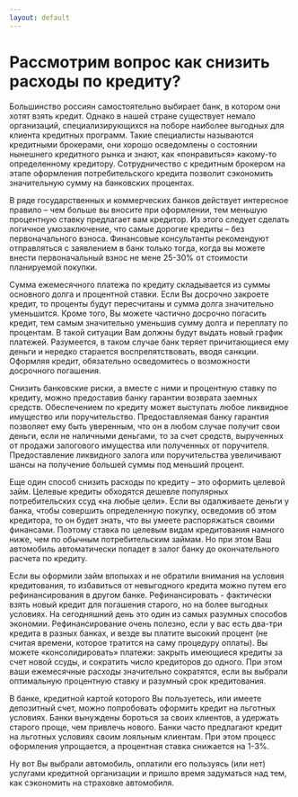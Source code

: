 ```yaml
---
layout: default
---
```


Рассмотрим вопрос как снизить расходы по кредиту?
================================================


Большинство россиян самостоятельно выбирает банк, в котором они хотят взять кредит. Однако в нашей стране существует немало организаций, специализирующихся на поборе наиболее выгодных для клиента кредитных программ. Такие специалисты называются кредитными брокерами, они хорошо осведомлены о состоянии нынешнего кредитного рынка и знают, как «понравиться» какому-то определенному кредитору. Сотрудничество с кредитным брокером на этапе оформления потребительского кредита позволит сэкономить значительную сумму на банковских процентах.


В ряде государственных и коммерческих банков действует интересное правило – чем больше вы вносите при оформлении, тем меньшую процентную ставку предлагает вам кредитор. Из этого следует сделать логичное умозаключение, что самые дорогие кредиты – без первоначального взноса. Финансовые консультанты рекомендуют отправляться с заявлением в банк только тогда, когда вы можете внести первоначальный взнос не мене 25-30% от стоимости планируемой покупки.


Сумма ежемесячного платежа по кредиту складывается из суммы основного долга и процентной ставки. Если Вы досрочно закроете кредит, то проценты будут пересчитаны и сумма долга значительно уменьшится. Кроме того, Вы можете частично досрочно погасить кредит, тем самым значительно уменьшив сумму долга и переплату по процентам. В такой ситуации Вам должны будут выдать новый график платежей. Разумеется, в таком случае банк теряет причитающиеся ему деньги и нередко старается воспрепятствовать, вводя санкции. Оформляя кредит, обязательно осведомитесь о возможности досрочного погашения.


Снизить банковские риски, а вместе с ними и процентную ставку по кредиту, можно предоставив банку гарантии возврата заемных средств. Обеспечением по кредиту может выступать любое ликвидное имущество или поручительство. Предоставляемая банку гарантия позволяет ему быть уверенным, что он в любом случае получит свои деньги, если не наличными деньгами, то за счет средств, вырученных от продажи залогового имущества или полученных от поручителя. Предоставление ликвидного залога или поручительства увеличивают шансы на получение большей суммы под меньший процент.


Еще один способ снизить расходы по кредиту – это оформить целевой займ. Целевые кредиты обходятся дешевле популярных потребительских ссуд «на любые цели». Если вы одалживаете деньги у банка, чтобы совершить определенную покупку, осведомив об этом кредитора, то он будет знать, что вы умеете распоряжаться своими финансами. Поэтому ставка по целевым видам кредитования намного ниже, чем по обычным потребительским займам. Но при этом Ваш автомобиль автоматически попадет в залог банку до окончательного расчета по кредиту.


Если вы оформили займ впопыхах и не обратили внимания на условия кредитования, то избавиться от невыгодного кредита можно путем его рефинансирования в другом банке. Рефинансировать - фактически взять новый кредит для погашения старого, но на более выгодных условиях. На сегодняшний день это один из самых разумных способов экономии. Рефинансирование очень полезно, если у вас есть два-три кредита в разных банках, и везде вы платите высокий процент (не считая времени, которое тратится на саму процедуру оплаты). Вы можете «консолидировать» платежи: закрыть имеющиеся кредиты за счет новой ссуды, и сократить число кредиторов до одного. При этом ваши ежемесячные расходы значительно сократятся, если вы выбрали оптимальную процентную ставку и разумный срок кредитования.


В банке, кредитной картой которого Вы пользуетесь, или имеете депозитный счет, можно попробовать оформить кредит на льготных условиях. Банки вынуждены бороться за своих клиентов, а удержать старого проще, чем привлечь нового. Банки часто предлагают кредит на льготных условиях своим лояльным клиентам. При этом процесс оформления упрощается, а процентная ставка снижается на 1-3%.


Ну вот Вы выбрали автомобиль, оплатили его пользуясь (или нет) услугами кредитной организации и пришло время задуматься над тем, как сэкономить на страховке автомобиля.
